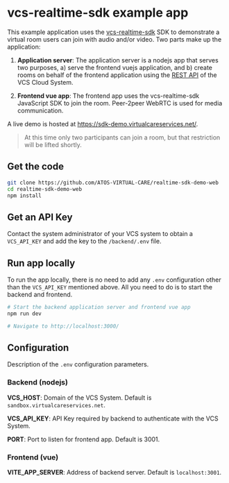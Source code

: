 # vcs-realtime-sdk example app

This example application uses the [vcs-realtime-sdk](https://sdk.virtualcareservices.net/) SDK to demonstrate a virtual room users can join with audio and/or video. Two parts make up the application:

1. **Application server**: The application server is a nodejs app that serves two purposes, a) serve the frontend vuejs application, and b) create rooms on behalf of the frontend application using the [REST API](https://sdk.virtualcareservices.net/sdks/rest/) of the VCS Cloud System.

2. **Frontend vue app**: The frontend app uses the vcs-realtime-sdk JavaScript SDK to join the room. Peer-2peer WebRTC is used for media communication.

A live demo is hosted at <https://sdk-demo.virtualcareservices.net/>.

> At this time only two participants can join a room, but that restriction will be lifted shortly.

## Get the code

```bash
git clone https://github.com/ATOS-VIRTUAL-CARE/realtime-sdk-demo-web
cd realtime-sdk-demo-web
npm install
```

## Get an API Key

Contact the system administrator of your VCS system to obtain a `VCS_API_KEY` and add the key to the `/backend/.env` file.

## Run app locally

To run the app locally, there is no need to add any `.env` configuration other than the `VCS_API_KEY` mentioned above. All you need to do is to start the backend and frontend.

```bash
# Start the backend application server and frontend vue app
npm run dev

# Navigate to http://localhost:3000/
```

## Configuration

Description of the `.env` configuration parameters.

### Backend (nodejs)

**VCS_HOST**: Domain of the VCS System. Default is `sandbox.virtualcareservices.net`.

**VCS_API_KEY**: API Key required by backend to authenticate with the VCS System.

**PORT**: Port to listen for frontend app. Default is 3001.

### Frontend (vue)

**VITE_APP_SERVER**: Address of backend server. Default is `localhost:3001`.
